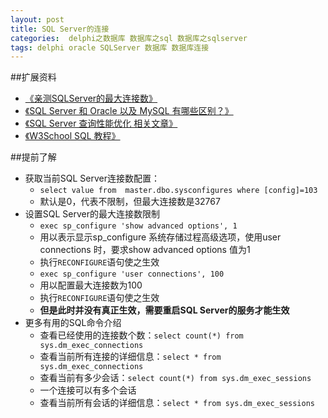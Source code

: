 ```yaml
---
layout: post
title: SQL Server的连接
categories:  delphi之数据库 数据库之sql 数据库之sqlserver
tags: delphi oracle SQLServer 数据库 数据库连接  
---
```


##扩展资料

* [《亲测SQLServer的最大连接数》](http://www.cnblogs.com/wlb/archive/2012/04/08/2437617.html)
* [《SQL Server 和 Oracle 以及 MySQL 有哪些区别？》](https://www.zhihu.com/question/19866767)
* [《SQL Server 查询性能优化 相关文章》](http://www.cnblogs.com/xcsn/p/4929724.html)
* [《W3School SQL 教程》](http://www.w3school.com.cn/sql/index.asp)

##提前了解

* 获取当前SQL Server连接数配置：
  * `select value from  master.dbo.sysconfigures where [config]=103`
  * 默认是0，代表不限制，但最大连接数是32767
* 设置SQL Server的最大连接数限制
  * `exec sp_configure 'show advanced options', 1` 
  * 用以表示显示sp_configure 系统存储过程高级选项，使用user connections 时，要求show advanced options 值为1
  * 执行`RECONFIGURE`语句使之生效
  * `exec sp_configure 'user connections', 100`
  * 用以配置最大连接数为100
  * 执行`RECONFIGURE`语句使之生效
  * **但是此时并没有真正生效，需要重启SQL Server的服务才能生效**
* 更多有用的SQL命令介绍
  * 查看已经使用的连接数个数：`select count(*) from sys.dm_exec_connections`
  * 查看当前所有连接的详细信息：`select * from sys.dm_exec_connections`
  * 查看当前有多少会话：`select count(*) from sys.dm_exec_sessions`
  * 一个连接可以有多个会话
  * 查看当前所有会话的详细信息：`select * from sys.dm_exec_sessions`
  
##

